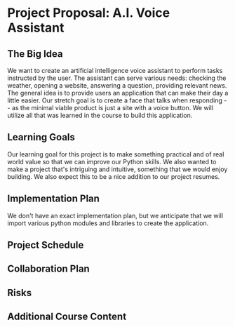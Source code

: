 # Project Proposal: A.I. Voice Assistant

## The Big Idea
We want to create an artificial intelligence voice assistant to perform tasks instructed by the user. The assistant can serve various needs: checking the weather, opening a website, answering a question, providing relevant news. The general idea is to provide users an application that can make their day a little easier. Our stretch goal is to create a face that talks when responding -- as the minimal viable product is just a site with a voice button. We will utilize all that was learned in the course to build this application.

## Learning Goals
Our learning goal for this project is to make something practical and of real world value so that we can improve our Python skills. We also wanted to make a project that's intriguing and intuitive, something that we would enjoy building. We also expect this to be a nice addition to our project resumes.

## Implementation Plan
We don't have an exact implementation plan, but we anticipate that we will import various python modules and libraries to create the application.

## Project Schedule

## Collaboration Plan

## Risks

## Additional Course Content
